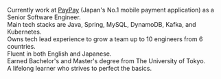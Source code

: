 Currently work at [PayPay](https://about.paypay.ne.jp/career/en/) (Japan's No.1 mobile payment application) as a Senior Software Engineer.  
Main tech stacks are Java, Spring, MySQL, DynamoDB, Kafka, and Kubernetes.  
Owns tech lead experience to grow a team up to 10 engineers from 6 countries.  
Fluent in both English and Japanese.  
Earned Bachelor's and Master's degree from The University of Tokyo.  
A lifelong learner who strives to perfect the basics.  

